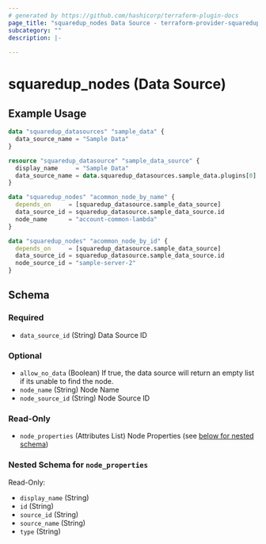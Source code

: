 ```yaml
---
# generated by https://github.com/hashicorp/terraform-plugin-docs
page_title: "squaredup_nodes Data Source - terraform-provider-squaredup"
subcategory: ""
description: |-
  
---
```


# squaredup_nodes (Data Source)



## Example Usage

```terraform
data "squaredup_datasources" "sample_data" {
  data_source_name = "Sample Data"
}

resource "squaredup_datasource" "sample_data_source" {
  display_name     = "Sample Data"
  data_source_name = data.squaredup_datasources.sample_data.plugins[0].display_name
}

data "squaredup_nodes" "acommon_node_by_name" {
  depends_on     = [squaredup_datasource.sample_data_source]
  data_source_id = squaredup_datasource.sample_data_source.id
  node_name      = "account-common-lambda"
}

data "squaredup_nodes" "acommon_node_by_id" {
  depends_on     = [squaredup_datasource.sample_data_source]
  data_source_id = squaredup_datasource.sample_data_source.id
  node_source_id = "sample-server-2"
}
```

<!-- schema generated by tfplugindocs -->
## Schema

### Required

- `data_source_id` (String) Data Source ID

### Optional

- `allow_no_data` (Boolean) If true, the data source will return an empty list if its unable to find the node.
- `node_name` (String) Node Name
- `node_source_id` (String) Node Source ID

### Read-Only

- `node_properties` (Attributes List) Node Properties (see [below for nested schema](#nestedatt--node_properties))

<a id="nestedatt--node_properties"></a>
### Nested Schema for `node_properties`

Read-Only:

- `display_name` (String)
- `id` (String)
- `source_id` (String)
- `source_name` (String)
- `type` (String)
